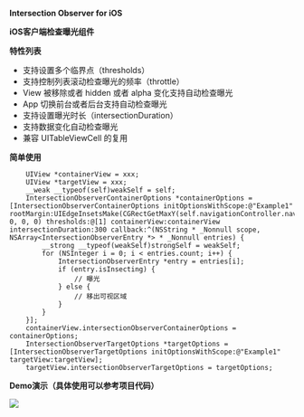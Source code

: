 **Intersection Observer for iOS**

**iOS客户端检查曝光组件**

**特性列表**

- 支持设置多个临界点（thresholds）
- 支持控制列表滚动检查曝光的频率（throttle）
- View 被移除或者 hidden 或者 alpha 变化支持自动检查曝光
- App 切换前台或者后台支持自动检查曝光
- 支持设置曝光时长（intersectionDuration）
- 支持数据变化自动检查曝光
- 兼容 UITableViewCell 的复用

**简单使用**

```
    UIView *containerView = xxx;
    UIView *targetView = xxx;
    __weak __typeof(self)weakSelf = self;
    IntersectionObserverContainerOptions *containerOptions = [IntersectionObserverContainerOptions initOptionsWithScope:@"Example1" rootMargin:UIEdgeInsetsMake(CGRectGetMaxY(self.navigationController.navigationBar.frame), 0, 0, 0) thresholds:@[1] containerView:containerView intersectionDuration:300 callback:^(NSString * _Nonnull scope, NSArray<IntersectionObserverEntry *> * _Nonnull entries) {
        __strong __typeof(weakSelf)strongSelf = weakSelf;
        for (NSInteger i = 0; i < entries.count; i++) {
            IntersectionObserverEntry *entry = entries[i];
            if (entry.isInsecting) {
                // 曝光
            } else {
                // 移出可视区域
            }
        }
    }];
    containerView.intersectionObserverContainerOptions = containerOptions;
    IntersectionObserverTargetOptions *targetOptions = [IntersectionObserverTargetOptions initOptionsWithScope:@"Example1" targetView:targetView];
    targetView.intersectionObserverTargetOptions = targetOptions;
```

**Demo演示（具体使用可以参考项目代码）**

<img src="https://github.com/zhoon/ZHIntersectionObserver/blob/main/IntersectionObserver.gif" />
